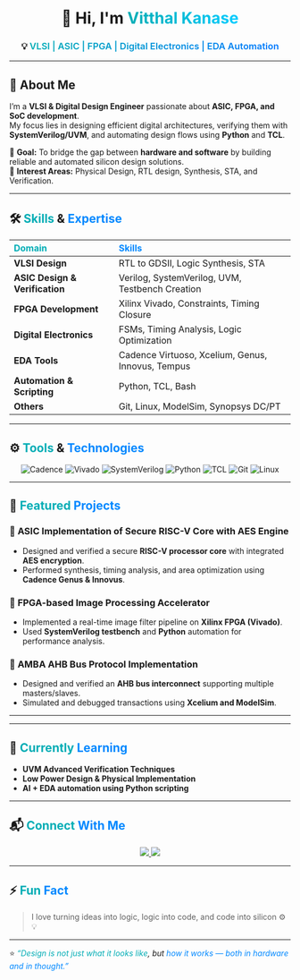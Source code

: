 <!-- PROFILE HEADER -->
<h1 align="center">
  👋 Hi, I'm 
  <span style="
    background: linear-gradient(90deg, #00ADB5, #00CCFF);
    -webkit-background-clip: text;
    -webkit-text-fill-color: transparent;
    font-weight: bold;
  ">
    Vitthal Kanase
  </span>
</h1>

<h3 align="center">
  💡 <span style="
    background: linear-gradient(90deg, #00ADB5, #0078FF);
    -webkit-background-clip: text;
    -webkit-text-fill-color: transparent;
    font-weight: 600;
  ">
    VLSI | ASIC | FPGA | Digital Electronics | EDA Automation
  </span>
</h3>

---

## 🧠 About Me  

I’m a **VLSI & Digital Design Engineer** passionate about **ASIC, FPGA, and SoC development**.  
My focus lies in designing efficient digital architectures, verifying them with **SystemVerilog/UVM**, and automating design flows using **Python** and **TCL**.  

🔹 **Goal:** To bridge the gap between **hardware and software** by building reliable and automated silicon design solutions.  
🔹 **Interest Areas:** Physical Design, RTL design, Synthesis, STA, and Verification.  

---

## 🛠️ <span style="color:#00ADB5;">Skills</span> & <span style="color:#0088FF;">Expertise</span>  

| <span style="color:#00ADB5;">Domain</span> | <span style="color:#0088FF;">Skills</span> |
|:--|:--|
| **VLSI Design** | RTL to GDSII, Logic Synthesis, STA |
| **ASIC Design & Verification** | Verilog, SystemVerilog, UVM, Testbench Creation |
| **FPGA Development** | Xilinx Vivado, Constraints, Timing Closure |
| **Digital Electronics** | FSMs, Timing Analysis, Logic Optimization |
| **EDA Tools** | Cadence Virtuoso, Xcelium, Genus, Innovus, Tempus |
| **Automation & Scripting** | Python, TCL, Bash |
| **Others** | Git, Linux, ModelSim, Synopsys DC/PT |

---

## ⚙️ <span style="color:#00ADB5;">Tools</span> & <span style="color:#0088FF;">Technologies</span>  

<p align="center">
  <img src="https://img.shields.io/badge/Cadence-%23E60012.svg?style=for-the-badge&logoColor=white" alt="Cadence"/>
  <img src="https://img.shields.io/badge/Vivado-%23007ACC.svg?style=for-the-badge&logo=xilinx&logoColor=white" alt="Vivado"/>
  <img src="https://img.shields.io/badge/SystemVerilog-%23FF6F00.svg?style=for-the-badge" alt="SystemVerilog"/>
  <img src="https://img.shields.io/badge/Python-%233776AB.svg?style=for-the-badge&logo=python&logoColor=white" alt="Python"/>
  <img src="https://img.shields.io/badge/TCL-%233E8EDE.svg?style=for-the-badge" alt="TCL"/>
  <img src="https://img.shields.io/badge/Git-%23F05033.svg?style=for-the-badge&logo=git&logoColor=white" alt="Git"/>
  <img src="https://img.shields.io/badge/Linux-%23FCC624.svg?style=for-the-badge&logo=linux&logoColor=black" alt="Linux"/>
</p>

---

## 🚀 <span style="color:#00ADB5;">Featured</span> <span style="color:#0088FF;">Projects</span>  

### 🔹 **ASIC Implementation of Secure RISC-V Core with AES Engine**  
- Designed and verified a secure **RISC-V processor core** with integrated **AES encryption**.  
- Performed synthesis, timing analysis, and area optimization using **Cadence Genus & Innovus**.  

### 🔹 **FPGA-based Image Processing Accelerator**  
- Implemented a real-time image filter pipeline on **Xilinx FPGA (Vivado)**.  
- Used **SystemVerilog testbench** and **Python** automation for performance analysis.  

### 🔹 **AMBA AHB Bus Protocol Implementation**  
- Designed and verified an **AHB bus interconnect** supporting multiple masters/slaves.  
- Simulated and debugged transactions using **Xcelium and ModelSim**.

---

<!-- 
## 📊 <span style="color:#00ADB5;">GitHub</span> <span style="color:#0088FF;">Stats</span>  
-->

<!-- <p align="center">
  <img src="https://github-readme-stats.vercel.app/api?username=vitthalkanase&show_icons=true&theme=radical&hide_border=true" height="165">
  <img src="https://github-readme-streak-stats.herokuapp.com/?user=vitthalkanase&theme=radical&hide_border=true" height="165">
</p>

<p align="center">
  <img src="https://github-readme-stats.vercel.app/api/top-langs/?username=vitthalkanase&layout=compact&theme=radical&hide_border=true" height="150">
</p> -->

---

## 🌱 <span style="color:#00ADB5;">Currently</span> <span style="color:#0088FF;">Learning</span>  
- **UVM Advanced Verification Techniques**  
- **Low Power Design & Physical Implementation**  
- **AI + EDA automation using Python scripting**

---

## 📬 <span style="color:#00ADB5;">Connect</span> <span style="color:#0088FF;">With Me</span>  

<p align="center">
  <a href="https://www.linkedin.com/in/vitthal-kanase/" target="_blank">
    <img src="https://img.shields.io/badge/LinkedIn-%230077B5.svg?style=for-the-badge&logo=linkedin&logoColor=white" />
  </a>
  <a href="mailto:vtlkanase@gmail.com">
    <img src="https://img.shields.io/badge/Email-via_Gmail-D14836?style=for-the-badge&logo=gmail&logoColor=white" />
  </a>
</p>

---

## ⚡ <span style="color:#00ADB5;">Fun</span> <span style="color:#0088FF;">Fact</span>  
> I love turning ideas into logic, logic into code, and code into silicon ⚙️💡  

---

⭐️ *<span style="color:#00ADB5;">“Design is not just what it looks like</span>, but <span style="color:#0088FF;">how it works — both in hardware and in thought.”</span>*  
